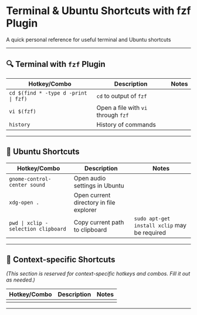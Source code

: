 # Terminal & Ubuntu Shortcuts with fzf Plugin

A quick personal reference for useful terminal and Ubuntu shortcuts

---

## 🔍 Terminal with `fzf` Plugin

| Hotkey/Combo                          | Description                         | Notes                                |
|--------------------------------------|-------------------------------------|--------------------------------------|
| `cd $(find * -type d -print \| fzf)` | `cd` to output of `fzf`             |                                      |
| `vi $(fzf)`                           | Open a file with `vi` through `fzf` |                                      |
| `history`                             | History of commands                 |                                      |

---

## 🐧 Ubuntu Shortcuts

| Hotkey/Combo                          | Description                             | Notes                                        |
|--------------------------------------|-----------------------------------------|----------------------------------------------|
| `gnome-control-center sound`         | Open audio settings in Ubuntu           |                                              |
| `xdg-open .`                          | Open current directory in file explorer |                                              |
| `pwd \| xclip -selection clipboard`  | Copy current path to clipboard          | `sudo apt-get install xclip` may be required |

---

## 📝 Context-specific Shortcuts

*(This section is reserved for context-specific hotkeys and combos. Fill it out as needed.)*

| Hotkey/Combo | Description | Notes |
|--------------|-------------|-------|
|              |             |       |

---

